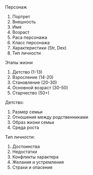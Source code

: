 Персонаж
1) Портрет
2) Внешность
3) Имя
4) Возраст
5) Раса персонажа
6) Класс персонажа 
7) Характеристики (Str, Dex) 
8) Тип личности

Этапы жизни
1) Детство (1-13)
2) Взросление (14-20)
3) Становление (20-30)
4) Основной возраст (30-50)
5) Старчество (50+)

Детство:
1) Размер семьи
2) Отношения между родственниками
3) Образ жизни семьи
4) Среда роста

Тип личности:
1) Достоинства
2) Недостатки
3) Конфликты характера
4) Желания и устремления
5) Страхи и опасения
